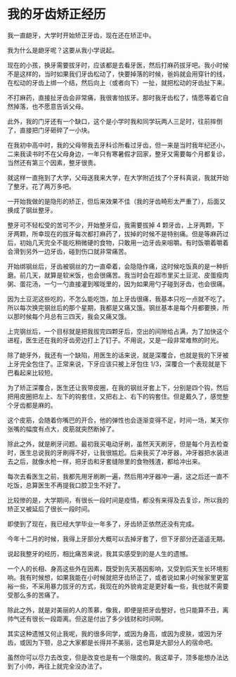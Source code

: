 # 我的牙齿矫正经历

我一直龅牙，大学时开始矫正牙齿，现在还在矫正中。

我为什么是龅牙呢？这要从我小学说起。

现在的小孩，换牙需要拔牙时，应该都是去看牙医，然后打麻药拔牙吧。我小时候不是这样的，当时如果我们牙齿松动了，快要掉落的时候，爸妈就会用穿针的线，在松动的牙齿上绑一个结，然后向上（或者向下）一扯，就把松动的牙齿扯下来。

不打麻药，直接扯牙齿会非常痛，我很害怕拔牙。那时我牙齿松了，情愿等着它自然掉落，也不愿意告诉父母。

此外，我的门牙还有一个缺口，这个是小学时我和同学玩两人三足时，往前摔倒了，直接把门牙砸碎了一小块。

在我初中高中时，我的父母带我去牙科诊所看过牙齿，但一来是当时我年纪还小，二来我读书时不在父母身边，一年只有寒暑假才回家，整牙又需要每个月都复诊，当然还有第三个因素，整牙很贵。

就这样一直拖到了大学，父母送我来大学，在大学附近找了个牙科真说，我就开始了整牙。花了两万多吧。

一开始我做的是隐形的矫正，但后来效果不佳（我的牙齿畸形太严重了），后面又换成了钢丝整牙。

整牙可不轻松受的苦可不少，开始整牙后，我需要拔掉 4 颗牙齿，上牙两颗，下牙两颗，所幸现在的拔牙每次都打麻药了，拔掉的时候不是特别痛。但是等麻药过后，初始几天完全不能吃稍微硬的食物，只敢用一边牙齿来咀嚼。有时饭嚼着嚼着会滑到另外一边牙齿，碰到伤口就非常痛苦。

开始绑钢丝后，牙齿被钢丝的力一直牵着，会隐隐作痛，这时候吃饭真的是一种折磨。前几天，就算是软米饭，也会很痛苦。我当时会在超市里买土豆泥、皮蛋瘦肉粥、蛋花汤，一勺一勺直接灌到喉咙里的，因为如果用勺子碰到牙齿，也会很痛。

因为土豆泥这些吃的，不怎么能吃饱，加上牙齿很痛，我基本只吃一点就不吃了。所以每次换完钢丝后的那个星期，我都是又痛又饿。钢丝基本是每个月都要换，所以那时候每个月总有三四天，我会又痛又饿。

上完钢丝后，一个目标就是把我拔完四颗牙后，空出的间隙给占满，为了加快这个进程，医生还在我的牙齿旁边打上了钉子。不用说，又是一段非常难熬的时光。

除了龅牙外，我还有一个缺陷，用医生的话来说，就是深覆合，也就是我的下牙被上牙完全包住了。正常来说，下牙应该只被上牙包住 1/3，深覆合一个表现就是下巴看起来比较短。

为了矫正深覆合，医生还让我带皮圈，在我的钢丝牙套上下，分别是四个钩，然后把用皮圈把左上、左下的钩套住，又把右上、右下的钩套住。但是戴久了，感觉整个牙齿都是麻的。

这个皮筋，会随着你嘴巴的开合，他的弹性也会逐渐变得不足，时间一场，某天你张嘴的幅度有点大，皮筋就突然断掉了。

除此之外，就是刷牙问题。最初我买电动牙刷，虽然天天刷牙，但是每个月去检查时，医生总说我的牙刷得不好，让我很尴尬。后来我买了冲牙器，冲牙器把水装进去之后，就像水枪一样，把牙齿和牙套缝隙里的食物残渣，都给冲出来。

每次去看医生之前，我都先用牙刷刷一遍，然后用冲牙器冲一遍，这之后还一直不吃饭，总算医生不再提我口腔卫生不好了。

比较惨的是，大学期间，有很长一段时间是疫情，都没有来得及去复诊，所以我的矫正又被延后了很长一段时间。

即使到了现在，我已经大学毕业一年多了，牙齿矫正依然还没有完成。

今年十二月的时候，我得上牙部分大概可以去掉牙套了，但下牙部分还遥遥无期。

说起我整牙的经历，相比痛苦来说，我其实感受到的是人生的遗憾。

一个人的长相、身高这些外在因素，既受到先天基因影响，又受到后天生长环境影响。我有时候想，如果我能在小时候就把牙齿矫正了，或者说如果小时候家里更富裕一些，不采用暴力拔牙的方式，我现在的外貌肯定是更好看一些，我也就不需要受那么多的苦痛了。

除此之外，就是对美丽的人的羡慕，像我，即便是把牙齿整好，也只能算不丑，离帅气还有很长一段距离。但这是付出了多少钱财和时间啊。

其实这种遗憾又何止我呢，我的很多同学，或因为身高，或因为皮肤，或因为牙齿，或因为下颚，总之大家都是长得并不美丽，这也算是大部分人的宿命吧。

虽然你可以尽力去改变，但是改变也是有一个限度的。我这辈子，顶多能想办法达到了小帅，再往上就完全没办法了。
